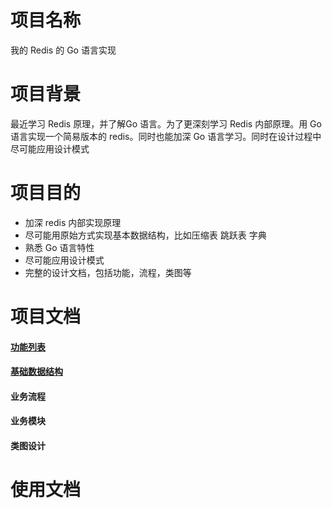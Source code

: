 # 项目名称

我的 Redis 的 Go 语言实现

# 项目背景

最近学习 Redis 原理，并了解Go 语言。为了更深刻学习 Redis 内部原理。用 Go 语言实现一个简易版本的 redis。同时也能加深
Go 语言学习。同时在设计过程中尽可能应用设计模式

# 项目目的

* 加深 redis 内部实现原理
* 尽可能用原始方式实现基本数据结构，比如压缩表 跳跃表 字典
* 熟悉 Go 语言特性
* 尽可能应用设计模式
* 完整的设计文档，包括功能，流程，类图等

# 项目文档

#### [功能列表](./docs/功能列表.md)

#### [基础数据结构](./docs/基础数据结构实现方式.md)

#### 业务流程

#### 业务模块

#### 类图设计

# 使用文档
